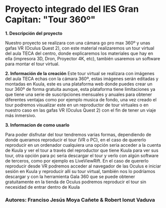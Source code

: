 # Proyecto integrado del IES Gran Capitan: "Tour 360º"

**1. Descripción del proyecto**


Nuestro proyecto se realizara con una cámara go pro max 360º y unas gafas VR (Oculus Quest 2), con este material realizaremos un tour virtual del aula TECA del 
centro, donde explicaremos los materiales que hay en ella (impresora 3D, Dron, Proyector 4K, etc), también usaremos un software para montar el tour virtual. 

**2. Información de la creación**
Este tour virtual se realizara con imágenes del aula TECA echas con la cámara 360º, estas imágenes serán editadas y montadas en Kuula, este es una plataforma web donde
puedes crear un tour 360º de forma gratuita aunque, esta plataforma tiene limitaciones ya que tiene una serie de suscripciones mensuales y anuales para obtener diferentes ventajas
como por ejemplo musica de fondo, una vez creado el tour podremos visualizar este en un reproductor de tour virtuales o en nuestro caso en las gafas VR (Oculus Quest 2) con el 
fin de tener un viaje más inmersivo.


**3. Informacion de como usarlo**

Para poder disfrutar del tour tendremos varias formas, dependiendo de donde queramos reproducir el tour (VR o PC), en el caso de quererlo reproducir en un ordenador cualquiera
una opción seria acceder a la cuenta de Kuula y ver el tour a través del reproductor que tiene Kuula para ver sus tour, otra opción para pc seria descargar el tour y verlo 
con algún software de terceros, como por ejemplo es LiveViewRift. En el caso de quererlo reproducir desde VR podremos acceder al navegador de las Oculus e iniciar 
sesión en Kuula y reproducir allí su tour virtual, también nos lo podríamos descargar y con la herramienta Gala 360 que se puede obtener gratuitamente en la tienda de Oculus
podremos reproducir el tour sin necesidad de entrar dentro de Kuula


### Autores: Franciso Jesús Moya Cañete & Robert Ionut Vaduva
